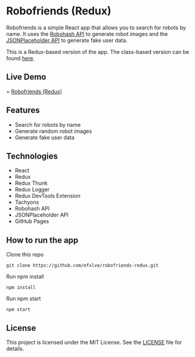 # Robofriends (Redux)
Robofriends is a simple React app that allows you to search for robots by name. It uses the [Robohash API](https://robohash.org/) to generate robot images and the [JSONPlaceholder API](https://jsonplaceholder.typicode.com/) to generate fake user data.

This is a Redux-based version of the app. The class-based version can be found [here](https://github.com/efxlve/robofriends "here").

## Live Demo
= [Robofriends (Redux)](https://efxlve.github.io/robofriends-redux/ "Robofriends")

## Features
- Search for robots by name
- Generate random robot images
- Generate fake user data

## Technologies
- React
- Redux
- Redux Thunk
- Redux Logger
- Redux DevTools Extension
- Tachyons
- Robohash API
- JSONPlaceholder API
- GitHub Pages

## How to run the app
Clone this repo
```
git clone https://github.com/efxlve/robofriends-redux.git
```
Run npm install
```
npm install
```
Run npm start
```
npm start
```

## License
This project is licensed under the MIT License. See the [LICENSE](https://github.com/efxlve/robofriends-redux/blob/main/LICENSE "LICENSE") file for details.